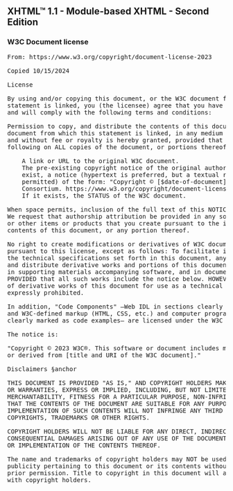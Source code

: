 ## XHTML™ 1.1 - Module-based XHTML - Second Edition

### W3C Document license
<pre>
From: https://www.w3.org/copyright/document-license-2023

Copied 10/15/2024

License

By using and/or copying this document, or the W3C document from which this
statement is linked, you (the licensee) agree that you have read, understood,
and will comply with the following terms and conditions:

Permission to copy, and distribute the contents of this document, or the W3C
document from which this statement is linked, in any medium for any purpose
and without fee or royalty is hereby granted, provided that you include the
following on ALL copies of the document, or portions thereof, that you use:

    A link or URL to the original W3C document.
    The pre-existing copyright notice of the original author, or if it doesn't
    exist, a notice (hypertext is preferred, but a textual representation is
    permitted) of the form: "Copyright © [$date-of-document] World Wide Web
    Consortium. https://www.w3.org/copyright/document-license-2023/"
    If it exists, the STATUS of the W3C document.

When space permits, inclusion of the full text of this NOTICE should be provided.
We request that authorship attribution be provided in any software, documents,
or other items or products that you create pursuant to the implementation of the
contents of this document, or any portion thereof.

No right to create modifications or derivatives of W3C documents is granted
pursuant to this license, except as follows: To facilitate implementation of
the technical specifications set forth in this document, anyone may prepare
and distribute derivative works and portions of this document in software,
in supporting materials accompanying software, and in documentation of software,
PROVIDED that all such works include the notice below. HOWEVER, the publication
of derivative works of this document for use as a technical specification is
expressly prohibited.

In addition, "Code Components" —Web IDL in sections clearly marked as Web IDL;
and W3C-defined markup (HTML, CSS, etc.) and computer programming language code
clearly marked as code examples— are licensed under the W3C Software License.

The notice is:

"Copyright © 2023 W3C®. This software or document includes material copied from
or derived from [title and URI of the W3C document]."

Disclaimers §anchor

THIS DOCUMENT IS PROVIDED "AS IS," AND COPYRIGHT HOLDERS MAKE NO REPRESENTATIONS
OR WARRANTIES, EXPRESS OR IMPLIED, INCLUDING, BUT NOT LIMITED TO, WARRANTIES OF
MERCHANTABILITY, FITNESS FOR A PARTICULAR PURPOSE, NON-INFRINGEMENT, OR TITLE;
THAT THE CONTENTS OF THE DOCUMENT ARE SUITABLE FOR ANY PURPOSE; NOR THAT THE
IMPLEMENTATION OF SUCH CONTENTS WILL NOT INFRINGE ANY THIRD PARTY PATENTS,
COPYRIGHTS, TRADEMARKS OR OTHER RIGHTS.

COPYRIGHT HOLDERS WILL NOT BE LIABLE FOR ANY DIRECT, INDIRECT, SPECIAL OR
CONSEQUENTIAL DAMAGES ARISING OUT OF ANY USE OF THE DOCUMENT OR THE PERFORMANCE
OR IMPLEMENTATION OF THE CONTENTS THEREOF.

The name and trademarks of copyright holders may NOT be used in advertising or
publicity pertaining to this document or its contents without specific, written
prior permission. Title to copyright in this document will at all times remain
with copyright holders.

</pre>
